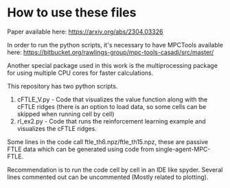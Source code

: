 # How to use these files


Paper available here: https://arxiv.org/abs/2304.03326

In order to run the python scripts, it's necessary to have MPCTools available here: https://bitbucket.org/rawlings-group/mpc-tools-casadi/src/master/

Another special package used in this work is the multiprocessing package for using multiple CPU cores for faster calculations.

This repository has two python scripts.

1) cFTLE_V.py - Code that visualizes the value function along with the cFTLE ridges (there is an option to load data, so some cells can be skipped when running cell by cell)
2) rl_ex2.py - Code that runs the reinforcement learning example and visualizes the cFTLE ridges.

Some lines in the code call ftle_th6.npz/ftle_th15.npz, these are passive FTLE data which can be generated using code from single-agent-MPC-FTLE.

Recommendation is to run the code cell by cell in an IDE like spyder. Several lines commented out can be uncommented (Mostly related to plotting).
